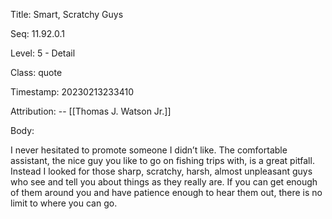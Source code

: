 Title:  Smart, Scratchy Guys

Seq:    11.92.0.1

Level:  5 - Detail

Class:  quote

Timestamp: 20230213233410

Attribution: -- [[Thomas J. Watson Jr.]]

Body:

I never hesitated to promote someone I didn’t like. The comfortable assistant, the nice guy you like to go on fishing trips with, is a great pitfall. Instead I looked for those sharp, scratchy, harsh, almost unpleasant guys who see and tell you about things as they really are. If you can get enough of them around you and have patience enough to hear them out, there is no limit to where you can go.

